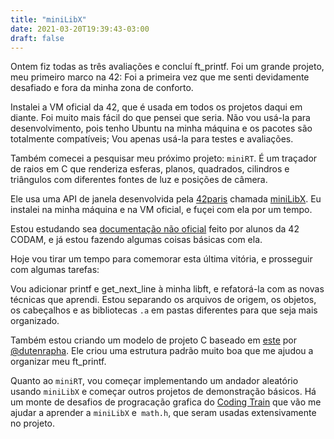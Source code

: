 ```yaml
---
title: "miniLibX"
date: 2021-03-20T19:39:43-03:00
draft: false
---
```


Ontem fiz todas as três avaliações e concluí ft_printf.
Foi um grande projeto, meu primeiro marco na 42:
Foi a primeira vez que me senti devidamente desafiado
e fora da minha zona de conforto.

Instalei a VM oficial da 42, que é usada em todos os projetos daqui em diante.
Foi muito mais fácil do que pensei que seria.
Não vou usá-la para desenvolvimento, pois tenho Ubuntu na minha máquina
e os pacotes são totalmente compatíveis;
Vou apenas usá-la para testes e avaliações.

Também comecei a pesquisar meu próximo projeto: `miniRT`.
É um traçador de raios em C que renderiza esferas, planos, quadrados, cilindros
e triângulos com diferentes fontes de luz e posições de câmera.

Ele usa uma API de janela desenvolvida pela
[42paris](https://github.com/42Paris)
chamada [miniLibX](https://github.com/42Paris/minilibx-linux).
Eu instalei na minha máquina e na VM oficial,
e fuçei com ela por um tempo.

Estou estudando sea
[documentação não oficial](https://harm-smits.github.io/42docs/libs/minilibx/getting_started.html)
feito por alunos da 42 CODAM, e já estou fazendo algumas coisas básicas com ela.

Hoje vou tirar um tempo para comemorar esta última vitória,
e prosseguir com algumas tarefas:

Vou adicionar printf e get_next_line à minha libft,
e refatorá-la com as novas técnicas que aprendi.
Estou separando os arquivos de origem, os objetos, os cabeçalhos
e as bibliotecas `.a` em pastas diferentes para que seja mais organizado.

Também estou criando um modelo de projeto C baseado em
[este](https://github.com/dutenrapha/makefile)
por [@dutenrapha](https://github.com/dutenrapha).
Ele criou uma estrutura padrão muito boa que me ajudou a organizar meu ft_printf.

Quanto ao `miniRT`, vou começar implementando um andador aleatório
usando `miniLibX` e começar outros projetos de demonstração básicos.
Há um monte de desafios de progracação grafica do
[Coding Train](https://www.youtube.com/user/shiffman)
que vão me ajudar a aprender a `miniLibX` e` math.h`,
que seram usadas extensivamente no projeto.
